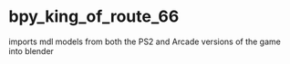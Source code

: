 # bpy_king_of_route_66
imports mdl models from both the PS2 and Arcade versions of the game into blender
